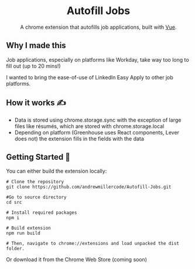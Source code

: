 <div align="center">
<h1 align="center">
  Autofill Jobs
</h1>
  <p>
  A chrome extension that autofills job applications, built with 
  <a href="https://vuejs.org/">Vue</a>.
</p>
</div>

## Why I made this 

Job applications, especially on platforms like Workday, take way too long to fill out (up to 20 mins!)

I wanted to bring the ease-of-use of LinkedIn Easy Apply to other job platforms.



## How it works ✍️

 - Data is stored using chrome.storage.sync with the exception of large files like résumés, which are stored with chrome.storage.local
 - Depending on platform (Greenhouse uses React components, Lever does not) the extension fills in the fields with the data

## Getting Started 🚀
You can either build the extension locally:
```
# Clone the repository
git clone https://github.com/andrewmillercode/Autofill-Jobs.git

#Go to source directory
cd src

# Install required packages
npm i 

# Build extension
npm run build

# Then, navigate to chrome://extensions and load unpacked the dist folder.
```
Or download it from the Chrome Web Store (coming soon)
